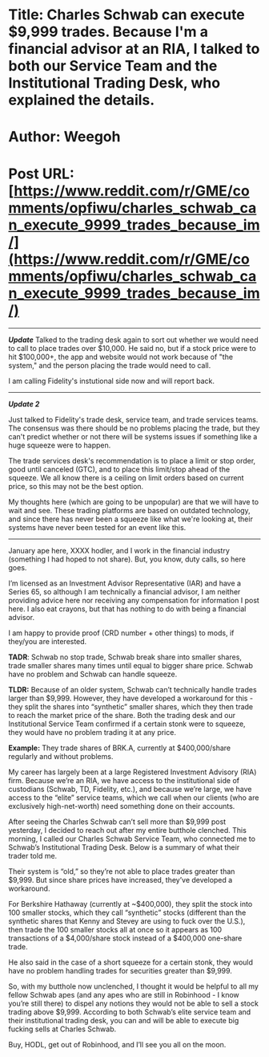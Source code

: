 # Title: Charles Schwab can execute $9,999 trades. Because I'm a financial advisor at an RIA, I talked to both our Service Team and the Institutional Trading Desk, who explained the details.
# Author: Weegoh
# Post URL: [https://www.reddit.com/r/GME/comments/opfiwu/charles_schwab_can_execute_9999_trades_because_im/](https://www.reddit.com/r/GME/comments/opfiwu/charles_schwab_can_execute_9999_trades_because_im/)


-----
*****Update***** Talked to the trading desk again to sort out whether we would need to call to place trades over $10,000. He said no, but if a stock price were to hit $100,000+, the app and website would not work because of "the system," and the person placing the trade would need to call. 

I am calling Fidelity's instutional side now and will report back.

-----
*****Update 2*****

Just talked to Fidelity's trade desk, service team, and trade services teams. The consensus was there should be no problems placing the trade, but they can't predict whether or not there will be systems issues if something like a huge squeeze were to happen.

The trade services desk's recommendation is to place a limit or stop order, good until canceled (GTC), and to place this limit/stop ahead of the squeeze. We all know there is a ceiling on limit orders based on current price, so this may not be the best option.

My thoughts here (which are going to be unpopular) are that we will have to wait and see. These trading platforms are based on outdated technology, and since there has never been a squeeze like what we're looking at, their systems have never been tested for an event like this. 

-----

January ape here, XXXX hodler, and I work in the financial industry (something I had hoped to not share). But, you know, duty calls, so here goes.


I’m licensed as an Investment Advisor Representative (IAR) and have a Series 65, so although I am technically a financial advisor, I am neither providing advice here nor receiving any compensation for information I post here. I also eat crayons, but that has nothing to do with being a financial advisor.


I am happy to provide proof (CRD number + other things) to mods, if they/you are interested.


**TADR**: Schwab no stop trade, Schwab break share into smaller shares, trade smaller shares many times until equal to bigger share price. Schwab have no problem and Schwab can handle squeeze.


**TLDR:** Because of an older system, Schwab can’t technically handle trades larger than $9,999. However, they have developed a workaround for this - they split the shares into “synthetic” smaller shares, which they then trade to reach the market price of the share. Both the trading desk and our Institutional Service Team confirmed if a certain stonk were to squeeze, they would have no problem trading it at any price.


**Example:** They trade shares of BRK.A, currently at $400,000/share regularly and without problems.


My career has largely been at a large Registered Investment Advisory (RIA) firm. Because we’re an RIA, we have access to the institutional side of custodians (Schwab, TD, Fidelity, etc.), and because we’re large, we have access to the “elite” service teams, which we call when our clients (who are exclusively high-net-worth) need something done on their accounts.


After seeing the Charles Schwab can’t sell more than $9,999 post yesterday, I decided to reach out after my entire butthole clenched. This morning, I called our Charles Schwab Service Team, who connected me to Schwab’s Institutional Trading Desk. Below is a summary of what their trader told me.


Their system is “old,” so they’re not able to place trades greater than $9,999. But since share prices have increased, they’ve developed a workaround.


For Berkshire Hathaway (currently at \~$400,000), they split the stock into 100 smaller stocks, which they call “synthetic” stocks (different than the synthetic shares that Kenny and Stevey are using to fuck over the U.S.), then trade the 100 smaller stocks all at once so it appears as 100 transactions of a $4,000/share stock instead of a $400,000 one-share trade.


He also said in the case of a short squeeze for a certain stonk, they would have no problem handling trades for securities greater than $9,999.


So, with my butthole now unclenched, I thought it would be helpful to all my fellow Schwab apes (and any apes who are still in Robinhood - I know you’re still there) to dispel any notions they would not be able to sell a stock trading above $9,999. According to both Schwab’s elite service team and their institutional trading desk, you can and will be able to execute big fucking sells at Charles Schwab.


Buy, HODL, get out of Robinhood, and I’ll see you all on the moon.
